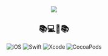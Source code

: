 <div align=center>

<img src="https://capsule-render.vercel.app/api?type=waving&color=bef7b7&height=150&section=header&text=Hello&nbsp;&nbsp;&nbsp;🍎!&fontSize=60&fontColor=ffffff"/>





## 📚💻📱📚
<p align="center">
    <!-- iOS -->
    <img alt="iOS" src="https://img.shields.io/badge/iOS-000000?style=for-the-badge&logo=ios&logoColor=white"/>
    <!-- Swift -->
    <img alt="Swift" src="https://img.shields.io/badge/Swift-F05138?style=for-the-badge&logo=swift&logoColor=white"/>
    <!-- Xcode -->
    <img alt="Xcode" src="https://img.shields.io/badge/Xcode-007ACC?style=for-the-badge&logo=xcode&logoColor=white"/>
    <!-- CocoaPods -->
    <img alt="CocoaPods" src="https://img.shields.io/badge/CocoaPods-EE3322?style=for-the-badge&logo=cocoapods&logoColor=white"/>
</p>
<!--       
&nbsp;
        <a href="https://hits.seeyoufarm.com"><img src="https://hits.seeyoufarm.com/api/count/incr/badge.svg?url=https%3A%2F%2Fgithub.com%2Fjoho2022&count_bg=%2379C83D&title_bg=%23555555&icon=&icon_color=%23E7E7E7&title=hits&edge_flat=false"/></a>
## 👨‍💻 Problem Solving 👨‍💻
[![Solved.ac프로필](http://mazassumnida.wtf/api/v2/generate_badge?boj=hosama)](https://solved.ac/hosama)
        
&nbsp;
### 🎯 Contact 🎯
[![Instagram Badge](https://img.shields.io/badge/-hosamasama-E4405F?style=for-the-badge&logo=Instagram&logoColor=white&link=https://www.instagram.com/hosamasama)](https://www.instagram.com/hosamasama) &nbsp; [![Email](https://img.shields.io/badge/naver-josama1997%40naver.com-03C75A?style=for-the-badge&logo=naver&logoColor=white)](mailto:josama1997@naver.com)

<p align="center">
  <img src="https://github-readme-stats.vercel.app/api/top-langs/?username=joho2022&layout=compact&theme=merko" />
  <img src="https://github-readme-stats.vercel.app/api?username=joho2022&show_icons=true&theme=merko" />
</p>

<img src="https://capsule-render.vercel.app/api?type=waving&color=bef7b7&height=130&section=footer&fontSize=90&fontColor=ffffff"/>

</div>

-->





<!--
**joho2022/joho2022** is a ✨ _special_ ✨ repository because its `README.md` (this file) appears on your GitHub profile.

Here are some ideas to get you started:

- 🔭 I’m currently working on ...
- 🌱 I’m currently learning ...
- 👯 I’m looking to collaborate on ...
- 🤔 I’m looking for help with ...
- 💬 Ask me about ...
- 📫 How to reach me: ...
- 😄 Pronouns: ...
- ⚡ Fun fact: ...
-->

